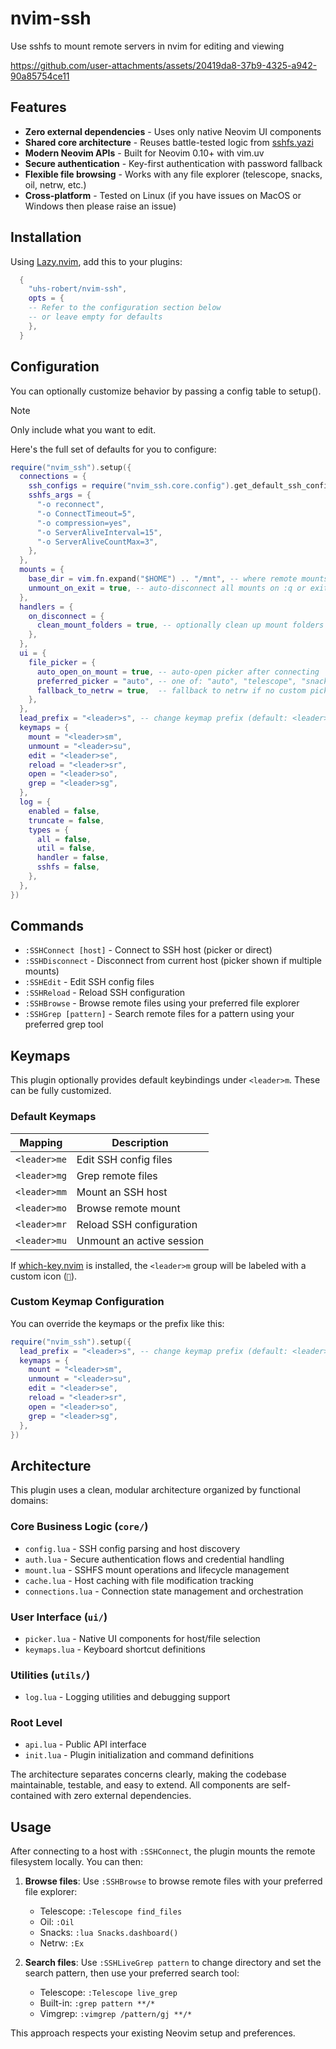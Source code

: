 # nvim-ssh

Use sshfs to mount remote servers in nvim for editing and viewing


https://github.com/user-attachments/assets/20419da8-37b9-4325-a942-90a85754ce11


## Features

- **Zero external dependencies** - Uses only native Neovim UI components
- **Shared core architecture** - Reuses battle-tested logic from [sshfs.yazi](https://github.com/uhs-robert/sshfs.yazi)
- **Modern Neovim APIs** - Built for Neovim 0.10+ with vim.uv
- **Secure authentication** - Key-first authentication with password fallback
- **Flexible file browsing** - Works with any file explorer (telescope, snacks, oil, netrw, etc.)
- **Cross-platform** - Tested on Linux (if you have issues on MacOS or Windows then please raise an issue)

## Installation

Using [Lazy.nvim](https://github.com/folke/lazy.nvim), add this to your plugins:

```lua
  {
    "uhs-robert/nvim-ssh",
    opts = {
    -- Refer to the configuration section below
    -- or leave empty for defaults
    },
  }
```

## Configuration

You can optionally customize behavior by passing a config table to setup().

> [!NOTE]
> Only include what you want to edit.
>
> Here's the full set of defaults for you to configure:

```lua
require("nvim_ssh").setup({
  connections = {
    ssh_configs = require("nvim_ssh.core.config").get_default_ssh_configs(),
    sshfs_args = {
      "-o reconnect",
      "-o ConnectTimeout=5",
      "-o compression=yes",
      "-o ServerAliveInterval=15",
      "-o ServerAliveCountMax=3",
    },
  },
  mounts = {
    base_dir = vim.fn.expand("$HOME") .. "/mnt", -- where remote mounts are created
    unmount_on_exit = true, -- auto-disconnect all mounts on :q or exit
  },
  handlers = {
    on_disconnect = {
      clean_mount_folders = true, -- optionally clean up mount folders after disconnect
    },
  },
  ui = {
    file_picker = {
      auto_open_on_mount = true, -- auto-open picker after connecting
      preferred_picker = "auto", -- one of: "auto", "telescope", "snacks", "oil", "neo-tree", "nvim-tree", "fzf-lua", "mini", "yazi", "lf", "nnn", "ranger", "netrw"
      fallback_to_netrw = true,  -- fallback to netrw if no custom picker is available
    },
  },
  lead_prefix = "<leader>s", -- change keymap prefix (default: <leader>m)
  keymaps = {
    mount = "<leader>sm",
    unmount = "<leader>su",
    edit = "<leader>se",
    reload = "<leader>sr",
    open = "<leader>so",
    grep = "<leader>sg",
  },
  log = {
    enabled = false,
    truncate = false,
    types = {
      all = false,
      util = false,
      handler = false,
      sshfs = false,
    },
  },
})
```

## Commands

- `:SSHConnect [host]` - Connect to SSH host (picker or direct)
- `:SSHDisconnect` - Disconnect from current host (picker shown if multiple mounts)
- `:SSHEdit` - Edit SSH config files
- `:SSHReload` - Reload SSH configuration
- `:SSHBrowse` - Browse remote files using your preferred file explorer
- `:SSHGrep [pattern]` - Search remote files for a pattern using your preferred grep tool

## Keymaps

This plugin optionally provides default keybindings under `<leader>m`. These can be fully customized.

### Default Keymaps

| Mapping      | Description               |
| ------------ | ------------------------- |
| `<leader>me` | Edit SSH config files     |
| `<leader>mg` | Grep remote files         |
| `<leader>mm` | Mount an SSH host         |
| `<leader>mo` | Browse remote mount       |
| `<leader>mr` | Reload SSH configuration  |
| `<leader>mu` | Unmount an active session |

If [which-key.nvim](https://github.com/folke/which-key.nvim) is installed, the `<leader>m` group will be labeled with a custom icon (`󰌘`).

### Custom Keymap Configuration

You can override the keymaps or the prefix like this:

```lua
require("nvim_ssh").setup({
  lead_prefix = "<leader>s", -- change keymap prefix (default: <leader>m)
  keymaps = {
    mount = "<leader>sm",
    unmount = "<leader>su",
    edit = "<leader>se",
    reload = "<leader>sr",
    open = "<leader>so",
    grep = "<leader>sg",
  },
})
```

## Architecture

This plugin uses a clean, modular architecture organized by functional domains:

### Core Business Logic (`core/`)

- `config.lua` - SSH config parsing and host discovery
- `auth.lua` - Secure authentication flows and credential handling
- `mount.lua` - SSHFS mount operations and lifecycle management
- `cache.lua` - Host caching with file modification tracking
- `connections.lua` - Connection state management and orchestration

### User Interface (`ui/`)

- `picker.lua` - Native UI components for host/file selection
- `keymaps.lua` - Keyboard shortcut definitions

### Utilities (`utils/`)

- `log.lua` - Logging utilities and debugging support

### Root Level

- `api.lua` - Public API interface
- `init.lua` - Plugin initialization and command definitions

The architecture separates concerns clearly, making the codebase maintainable, testable, and easy to extend. All components are self-contained with zero external dependencies.

## Usage

After connecting to a host with `:SSHConnect`, the plugin mounts the remote filesystem locally. You can then:

1. **Browse files**: Use `:SSHBrowse` to browse remote files with your preferred file explorer:

   - Telescope: `:Telescope find_files`
   - Oil: `:Oil`
   - Snacks: `:lua Snacks.dashboard()`
   - Netrw: `:Ex`

2. **Search files**: Use `:SSHLiveGrep pattern` to change directory and set the search pattern, then use your preferred search tool:
   - Telescope: `:Telescope live_grep`
   - Built-in: `:grep pattern **/*`
   - Vimgrep: `:vimgrep /pattern/gj **/*`

This approach respects your existing Neovim setup and preferences.
